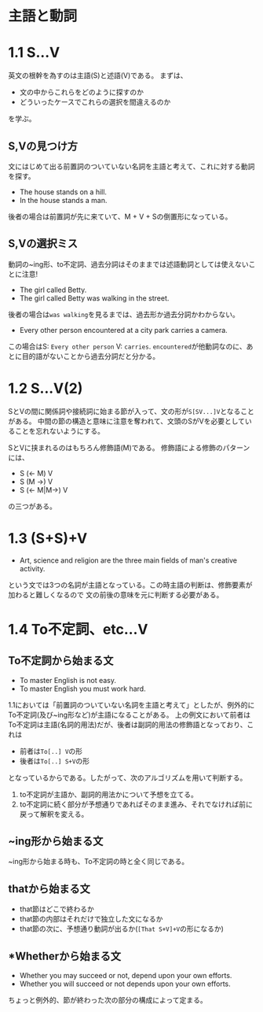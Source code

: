 # 主語と動詞

# 1.1 S...V
英文の根幹を為すのは主語(S)と述語(V)である。
まずは、

- 文の中からこれらをどのように探すのか
- どういったケースでこれらの選択を間違えるのか

を学ぶ。

## S,Vの見つけ方
文にはじめて出る前置詞のついていない名詞を主語と考えて、これに対する動詞を探す。

- The house stands on a hill. 
- In the house stands a man.

後者の場合は前置詞が先に来ていて、M + V + Sの倒置形になっている。

## S,Vの選択ミス

動詞の~ing形、to不定詞、過去分詞はそのままでは述語動詞としては使えないことに注意!

- The girl called Betty.
- The girl called Betty was walking in the street.

後者の場合は`was walking`を見るまでは、過去形か過去分詞かわからない。

- Every other person encountered at a city park carries a camera.

この場合はS: `Every other person` V: `carries`.
`encountered`が他動詞なのに、あとに目的語がないことから過去分詞だと分かる。

# 1.2 S...V(2)
SとVの間に関係詞や接続詞に始まる節が入って、文の形が`S[SV...]V`となることがある。
中間の節の構造と意味に注意を奪われて、文頭のSがVを必要としていることを忘れないようにする。

SとVに挟まれるのはもちろん修飾語(M)である。
修飾語による修飾のパターンには、

- S (<- M) V
- S (M ->) V
- S (<- M|M->) V

の三つがある。

# 1.3 (S+S)+V

- Art, science and religion are the three main fields of man's creative activity.

という文では3つの名詞が主語となっている。この時主語の判断は、修飾要素が加わると難しくなるので
文の前後の意味を元に判断する必要がある。

# 1.4 To不定詞、etc…V

## To不定詞から始まる文

- To master English is not easy.
- To master English you must work hard.

1.1においては「前置詞のついていない名詞を主語と考えて」としたが、例外的にTo不定詞(及び~ing形など)が主語になることがある。
上の例文において前者はTo不定詞は主語(名詞的用法)だが、後者は副詞的用法の修飾語となっており、これは

- 前者は`To[..] V`の形
- 後者は`To[..] S+V`の形

となっているからである。したがって、次のアルゴリズムを用いて判断する。

1. to不定詞が主語か、副詞的用法かについて予想を立てる。
2. to不定詞に続く部分が予想通りであればそのまま進み、それでなければ前に戻って解釈を変える。

## ~ing形から始まる文

~ing形から始まる時も、To不定詞の時と全く同じである。

 ## thatから始まる文

- that節はどこで終わるか
- that節の内部はそれだけで独立した文になるか
- that節の次に、予想通り動詞が出るか(`[That S+V]+V`の形になるか)

 ## *Whetherから始まる文

- Whether you may succeed or not, depend upon your own efforts.
- Whether you will succeed or not depends upon your own efforts.

 ちょっと例外的、節が終わった次の部分の構成によって定まる。